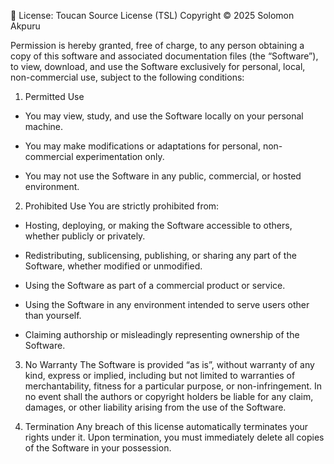 📄 License: Toucan Source License (TSL)
Copyright © 2025
Solomon Akpuru

Permission is hereby granted, free of charge, to any person obtaining a copy of this software and associated documentation files (the “Software”), to view, download, and use the Software exclusively for personal, local, non-commercial use, subject to the following conditions:

1. Permitted Use
- You may view, study, and use the Software locally on your personal machine.

- You may make modifications or adaptations for personal, non-commercial experimentation only.

- You may not use the Software in any public, commercial, or hosted environment.

2. Prohibited Use
You are strictly prohibited from:

- Hosting, deploying, or making the Software accessible to others, whether publicly or privately.

- Redistributing, sublicensing, publishing, or sharing any part of the Software, whether modified or unmodified.

- Using the Software as part of a commercial product or service.

- Using the Software in any environment intended to serve users other than yourself.

- Claiming authorship or misleadingly representing ownership of the Software.

3. No Warranty
The Software is provided “as is”, without warranty of any kind, express or implied, including but not limited to warranties of merchantability, fitness for a particular purpose, or non-infringement. In no event shall the authors or copyright holders be liable for any claim, damages, or other liability arising from the use of the Software.

4. Termination
Any breach of this license automatically terminates your rights under it. Upon termination, you must immediately delete all copies of the Software in your possession.
